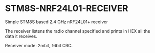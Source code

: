 # STM8S-NRF24L01-RECEIVER
Simple STM8S based 2.4 GHz nRF24L01+ receiver

The receiver listens the radio channel specified and prints in HEX all the data it receives.

Receiver mode: 2mbit, 16bit CRC.
